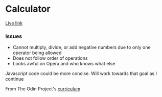 # Calculator

[Live link](https://achoo-o.github.io/calculator/)

### Issues

* Cannot multiply, divide, or add negative numbers due to only one operator being allowed
* Does not follow order of operations
* Looks awful on Opera and who knows what else

Javascript code could be more concise. Will work towards that goal as I continue

From The Odin Project's [curriculum](https://www.theodinproject.com/lessons/calculator)
